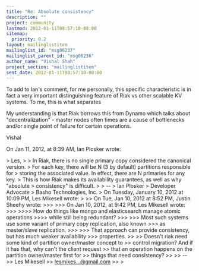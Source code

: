 ```yaml
---
title: "Re: Absolute consistency"
description: ""
project: community
lastmod: 2012-01-11T08:57:10-08:00
sitemap:
  priority: 0.2
layout: mailinglistitem
mailinglist_id: "msg06237"
mailinglist_parent_id: "msg06236"
author_name: "Vishal Shah"
project_section: "mailinglistitem"
sent_date: 2012-01-11T08:57:10-08:00
---
```



To add to Ian's comment, for me personally, this specific characteristic is in 
fact a very important distinguishing feature of Riak vs other scalable KV 
systems. To me, this is what separates 

My understanding is that Riak borrows this from Dynamo which talks about 
"decentralization" - master nodes often times are a cause of bottlenecks and/or 
single point of failure for certain operations.

Vishal

On Jan 11, 2012, at 8:39 AM, Ian Plosker wrote:

&gt; Les,
&gt; 
&gt; In Riak, there is no single primary copy considered the canonical version. 
&gt; For each key, there will be N (3 by default) partitions responsible for 
&gt; storing the associated value. In effect, there are N primaries for any key. 
&gt; This is how Riak makes its availability guarantees, as well as why "absolute 
&gt; consistency" is difficult.
&gt; 
&gt; -- 
&gt; Ian Plosker 
&gt; Developer Advocate
&gt; Basho Technologies, Inc.
&gt; On Tuesday, January 10, 2012 at 10:09 PM, Les Mikesell wrote:
&gt; 
&gt;&gt; On Tue, Jan 10, 2012 at 8:52 PM, Justin Sheehy  wrote:
&gt;&gt;&gt; 
&gt;&gt;&gt; On Jan 10, 2012, at 9:42 PM, Les Mikesell wrote:
&gt;&gt;&gt; 
&gt;&gt;&gt;&gt; How do things like mongo and elasticsearch manage atomic operations
&gt;&gt;&gt;&gt; while still being redundant?
&gt;&gt;&gt; 
&gt;&gt;&gt; Most such systems use some variant of primary copy replication, also known 
&gt;&gt;&gt; as master/slave replication.
&gt;&gt;&gt; 
&gt;&gt;&gt; That approach can provide consistency, but has much weaker availability 
&gt;&gt;&gt; properties.
&gt;&gt; 
&gt;&gt; Doesn't riak need some kind of partition owner/master concept to
&gt;&gt; control migration? And if it has that, why can't the client request
&gt;&gt; that an operation happens on the partition owner/master first for
&gt;&gt; things that need consistency?
&gt;&gt; 
&gt;&gt; --
&gt;&gt; Les Mikesell
&gt;&gt; lesmikes...@gmail.com
&gt;&gt; 
&gt; 

